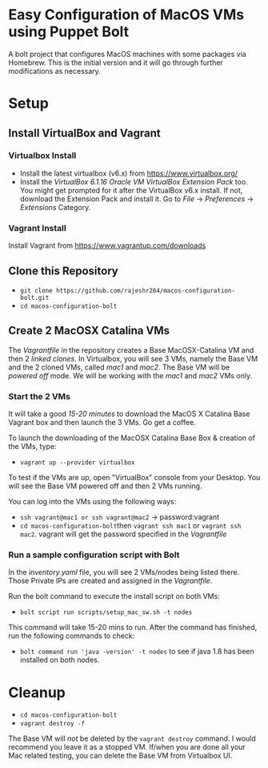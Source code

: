 # Easy Configuration of MacOS VMs using Puppet Bolt
A bolt project that configures MacOS machines with some packages via Homebrew. This is the initial version and it will go through further modifications as necessary.

# Setup
## Install VirtualBox and Vagrant
### Virtualbox Install
* Install the latest virtualbox (v6.x) from https://www.virtualbox.org/
* Install the _VirtualBox 6.1.16 Oracle VM VirtualBox Extension Pack_ too. You might get prompted for it after the VirtualBox v6.x install. If not, download the Extension Pack and install it. Go to *File* -> *Preferences* -> *Extensions* Category.

### Vagrant Install 
Install Vagrant from https://www.vagrantup.com/downloads

## Clone this Repository
* `git clone https://github.com/rajeshr264/macos-configuration-bolt.git` 
* `cd macos-configuration-bolt`

## Create 2 MacOSX Catalina VMs
The _Vagrantfile_ in the repository creates a Base MacOSX-Catalina VM and then 2 _linked clones_. In Virtualbox, you will see 3 VMs, namely the Base VM and the 2 cloned VMs, called _mac1_ and _mac2_. The Base VM will be _powered off_ mode. We will be working with the _mac1_ and _mac2_ VMs only.

### Start the 2 VMs

It will take a good *15-20 minutes* to download the MacOS X Catalina Base Vagrant box and then launch the 3 VMs. Go get a coffee. 

To launch the downloading of the MacOSX Catalina Base Box & creation of the VMs, type:
* `vagrant up --provider virtualbox`

To test if the VMs are up, open "VirtualBox" console from your Desktop. You will see the Base VM powered off and then 2 VMs running.

You can log into the VMs using the following ways:
* `ssh vagrant@mac1 or ssh vagrant@mac2` -> password:vagrant
* `cd macos-configuration-bolt`then `vagrant ssh mac1` or `vagrant ssh mac2`. vagrant will get the password specified in the _Vagrantfile_  

### Run a sample configuration script with Bolt
In the _inventory.yaml_ file, you will see 2 VMs/nodes being listed there. Those Private IPs are created and assigned in the _Vagrantfile_. 

Run the bolt command to execute the install script on both VMs:
* `bolt script run scripts/setup_mac_sw.sh -t nodes`

This command will take 15-20 mins to run. After the command has finished, run the following commands to check:

* `bolt command run 'java -version' -t nodes` to see if java 1.8 has been installed on both nodes.

# Cleanup
* `cd macos-configuration-bolt`
* `vagrant destroy -f`

The Base VM will _not_ be deleted by the `vagrant destroy` command. I would recommend you leave it as a stopped VM. If/when you are done all your Mac related testing, you can delete the Base VM from Virtualbox UI.







